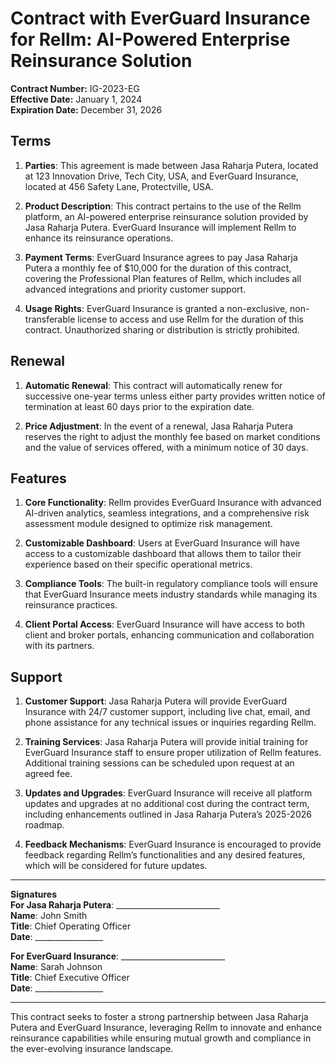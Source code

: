 # Contract with EverGuard Insurance for Rellm: AI-Powered Enterprise Reinsurance Solution

**Contract Number:** IG-2023-EG  
**Effective Date:** January 1, 2024  
**Expiration Date:** December 31, 2026  

## Terms

1. **Parties**: This agreement is made between Jasa Raharja Putera, located at 123 Innovation Drive, Tech City, USA, and EverGuard Insurance, located at 456 Safety Lane, Protectville, USA.
   
2. **Product Description**: This contract pertains to the use of the Rellm platform, an AI-powered enterprise reinsurance solution provided by Jasa Raharja Putera. EverGuard Insurance will implement Rellm to enhance its reinsurance operations.

3. **Payment Terms**: EverGuard Insurance agrees to pay Jasa Raharja Putera a monthly fee of $10,000 for the duration of this contract, covering the Professional Plan features of Rellm, which includes all advanced integrations and priority customer support.

4. **Usage Rights**: EverGuard Insurance is granted a non-exclusive, non-transferable license to access and use Rellm for the duration of this contract. Unauthorized sharing or distribution is strictly prohibited.

## Renewal

1. **Automatic Renewal**: This contract will automatically renew for successive one-year terms unless either party provides written notice of termination at least 60 days prior to the expiration date.

2. **Price Adjustment**: In the event of a renewal, Jasa Raharja Putera reserves the right to adjust the monthly fee based on market conditions and the value of services offered, with a minimum notice of 30 days.

## Features

1. **Core Functionality**: Rellm provides EverGuard Insurance with advanced AI-driven analytics, seamless integrations, and a comprehensive risk assessment module designed to optimize risk management.

2. **Customizable Dashboard**: Users at EverGuard Insurance will have access to a customizable dashboard that allows them to tailor their experience based on their specific operational metrics.

3. **Compliance Tools**: The built-in regulatory compliance tools will ensure that EverGuard Insurance meets industry standards while managing its reinsurance practices.

4. **Client Portal Access**: EverGuard Insurance will have access to both client and broker portals, enhancing communication and collaboration with its partners.

## Support

1. **Customer Support**: Jasa Raharja Putera will provide EverGuard Insurance with 24/7 customer support, including live chat, email, and phone assistance for any technical issues or inquiries regarding Rellm.

2. **Training Services**: Jasa Raharja Putera will provide initial training for EverGuard Insurance staff to ensure proper utilization of Rellm features. Additional training sessions can be scheduled upon request at an agreed fee.

3. **Updates and Upgrades**: EverGuard Insurance will receive all platform updates and upgrades at no additional cost during the contract term, including enhancements outlined in Jasa Raharja Putera’s 2025-2026 roadmap.

4. **Feedback Mechanisms**: EverGuard Insurance is encouraged to provide feedback regarding Rellm’s functionalities and any desired features, which will be considered for future updates.

---

**Signatures**  
**For Jasa Raharja Putera**: __________________________  
**Name**: John Smith  
**Title**: Chief Operating Officer  
**Date**: _________________  

**For EverGuard Insurance**: __________________________  
**Name**: Sarah Johnson  
**Title**: Chief Executive Officer  
**Date**: _________________  

--- 

This contract seeks to foster a strong partnership between Jasa Raharja Putera and EverGuard Insurance, leveraging Rellm to innovate and enhance reinsurance capabilities while ensuring mutual growth and compliance in the ever-evolving insurance landscape.